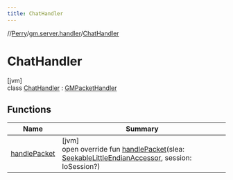 ```yaml
---
title: ChatHandler
---
```

//[Perry](../../../index.html)/[gm.server.handler](../index.html)/[ChatHandler](index.html)



# ChatHandler



[jvm]\
class [ChatHandler](index.html) : [GMPacketHandler](../../gm/-g-m-packet-handler/index.html)



## Functions


| Name | Summary |
|---|---|
| [handlePacket](handle-packet.html) | [jvm]<br>open override fun [handlePacket](handle-packet.html)(slea: [SeekableLittleEndianAccessor](../../tools.data.input/-seekable-little-endian-accessor/index.html), session: IoSession?) |

